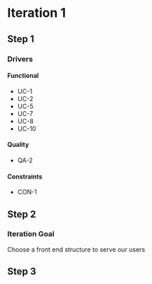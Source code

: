 # Iteration 1


## Step 1

### Drivers

#### Functional

* UC-1
* UC-2
* UC-5
* UC-7
* UC-8
* UC-10

#### Quality

* QA-2

#### Constraints

* CON-1


## Step 2

### Iteration Goal

Choose a front end structure to serve our users

## Step 3
